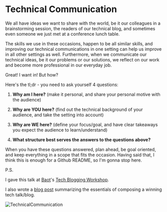 # Technical Communication

We all have ideas we want to share with the world, be it our colleagues in a brainstorming session,
the readers of our technical blog, and sometimes even someone we just met at a conference lunch table.

The skills we use in these occasions, happen to be all similar skills,
and improving our technical communications in one setting can help us improve in all other settings as well.
Furthermore, when we communicate our technical ideas, be it our problems or our solutions,
we reflect on our work and become more professional in our everyday job.

Great! I want in! But how?

Here's the tl;dr - you need to ask yourself 4 questions:

1. **Why am I here?** (make it personal, 
   and share your personal motive with the audience)

2. **Why are YOU here?** (find out the technical background of your audience, 
   and take the setting into account)

3. **Why are WE here?** (define your focus/goal, 
   and have clear takeaways you expect the audience to learn/understand)
   
4. **What structure best serves the answers to the questions above?**

When you have these questions answered, plan ahead, be goal oriented,
and keep everything in a scope that fits the occasion.
Having said that, I think this is enough for a Github README, so I'm gonna stop here.


P.S.

I gave this talk at [Baot](http://extend-tech.com/baot)'s
 [Tech Blogging Workshop](https://www.facebook.com/baot.tech/posts/822826681532844).

I also wrote a [blog post](https://codeburst.io/technical-communications-c457b5c7da) 
summarizing the essentials of composing a winning tech talk/blog.

![TechnicalCommunication](../../master/previews/TechnicalCommunication.jpg)
